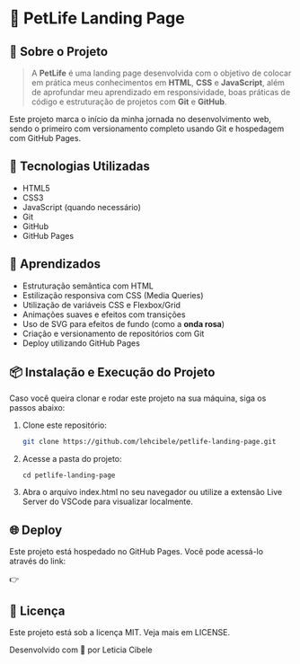 # 🐶 PetLife Landing Page

## 📌 Sobre o Projeto
>A **PetLife** é uma landing page desenvolvida com o objetivo de colocar em prática meus conhecimentos em **HTML**, **CSS** e **JavaScript**, além de aprofundar meu aprendizado em responsividade, boas práticas de código e estruturação de projetos com **Git** e **GitHub**.

Este projeto marca o início da minha jornada no desenvolvimento web, sendo o primeiro com versionamento completo usando Git e hospedagem com GitHub Pages.

## 🚀 Tecnologias Utilizadas

- HTML5  
- CSS3  
- JavaScript (quando necessário)  
- Git  
- GitHub  
- GitHub Pages

## 🧠 Aprendizados

- Estruturação semântica com HTML  
- Estilização responsiva com CSS (Media Queries)  
- Utilização de variáveis CSS e Flexbox/Grid  
- Animações suaves e efeitos com transições  
- Uso de SVG para efeitos de fundo (como a **onda rosa**)  
- Criação e versionamento de repositórios com Git  
- Deploy utilizando GitHub Pages  

## 📦 Instalação e Execução do Projeto

Caso você queira clonar e rodar este projeto na sua máquina, siga os passos abaixo:

1. Clone este repositório:

   ```bash
   git clone https://github.com/lehcibele/petlife-landing-page.git
2. Acesse a pasta do projeto:
    ```bahs
    cd petlife-landing-page
3. Abra o arquivo index.html no seu navegador ou utilize a extensão Live Server do VSCode para visualizar localmente.

## 🌐 Deploy

Este projeto está hospedado no GitHub Pages. Você pode acessá-lo através do link:

👉 

## 📝 Licença

Este projeto está sob a licença MIT. Veja mais em LICENSE.

Desenvolvido com 💙 por Leticia Cibele